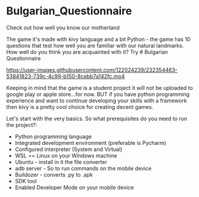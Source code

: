 # Bulgarian_Questionnaire
Check out how well you know our motherland

The game it's made with kivy language and a bit Python - the game has 10 questions that test how well you are familiar with our natural landmarks.
How well do you think you are acquainted with it? Try # Bulgarian Questionnaire

https://user-images.githubusercontent.com/122024239/232354463-53841823-739c-4c99-b150-8cebb7a142fc.mp4

Кeeping in mind that the game is a student project it will not be uploaded to google play or apple store...for now. BUT if you have python programming experience and want to continue developing your skills with a framework then kivy is a pretty cool choice for creating decent games.

Let's start with the very basics. So what prerequisites do you need to run the project?:

 - Python programming language
 - Integrated development environment (preferable is Pycharm)
 - Configured interpreter (System and Virtual)
 - WSL == Linux on your Windows machine
 - Ubuntu - install in it the file converter
 - adb server - So to run commands on the mobile device
 - Buildozer - converts .py to .apk
 - SDK tool
 - Enabled Developer Mode on your mobile device

